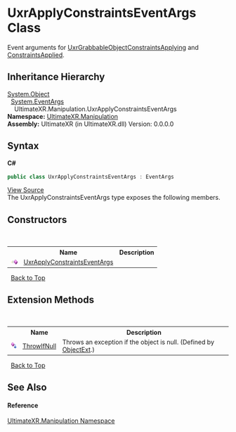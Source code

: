 # UxrApplyConstraintsEventArgs Class
 

Event arguments for <a href="T_UltimateXR_Manipulation_UxrGrabbableObject">UxrGrabbableObject</a><a href="E_UltimateXR_Manipulation_UxrGrabbableObject_ConstraintsApplying">ConstraintsApplying</a> and <a href="E_UltimateXR_Manipulation_UxrGrabbableObject_ConstraintsApplied">ConstraintsApplied</a>.


## Inheritance Hierarchy
<a href="https://docs.microsoft.com/dotnet/api/system.object" target="_blank" rel="noopener noreferrer">System.Object</a><br />&nbsp;&nbsp;<a href="https://docs.microsoft.com/dotnet/api/system.eventargs" target="_blank" rel="noopener noreferrer">System.EventArgs</a><br />&nbsp;&nbsp;&nbsp;&nbsp;UltimateXR.Manipulation.UxrApplyConstraintsEventArgs<br />
**Namespace:**&nbsp;<a href="N_UltimateXR_Manipulation">UltimateXR.Manipulation</a><br />**Assembly:**&nbsp;UltimateXR (in UltimateXR.dll) Version: 0.0.0.0

## Syntax

**C#**<br />
``` C#
public class UxrApplyConstraintsEventArgs : EventArgs
```

<a href="UltimateXR/Scripts/Manipulation/UxrApplyConstraintsEventArgs.cs" rel="noopener noreferrer" title="View the source code">View Source</a><br />
The UxrApplyConstraintsEventArgs type exposes the following members.


## Constructors
&nbsp;<table><tr><th></th><th>Name</th><th>Description</th></tr><tr><td>![Public method](media/pubmethod.gif "Public method")</td><td><a href="M_UltimateXR_Manipulation_UxrApplyConstraintsEventArgs__ctor">UxrApplyConstraintsEventArgs</a></td><td /></tr></table>&nbsp;
<a href="#uxrapplyconstraintseventargs-class">Back to Top</a>

## Extension Methods
&nbsp;<table><tr><th></th><th>Name</th><th>Description</th></tr><tr><td>![Public Extension Method](media/pubextension.gif "Public Extension Method")</td><td><a href="M_UltimateXR_Extensions_System_ObjectExt_ThrowIfNull">ThrowIfNull</a></td><td>
Throws an exception if the object is null.
 (Defined by <a href="T_UltimateXR_Extensions_System_ObjectExt">ObjectExt</a>.)</td></tr></table>&nbsp;
<a href="#uxrapplyconstraintseventargs-class">Back to Top</a>

## See Also


#### Reference
<a href="N_UltimateXR_Manipulation">UltimateXR.Manipulation Namespace</a><br />
